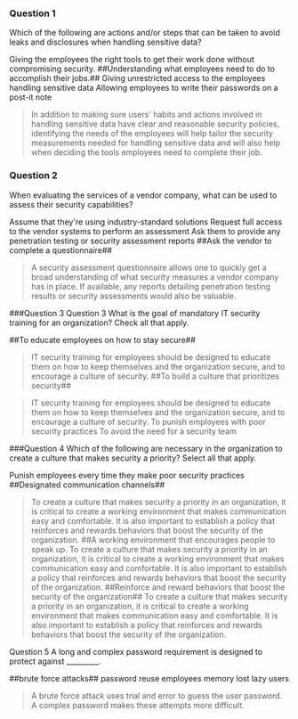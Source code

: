 
### Question 1
Which of the following are actions and/or steps that can be taken to avoid leaks and disclosures when handling sensitive data?

Giving the employees the right tools to get their work done without compromising security.
##Understanding what employees need to do to accomplish their jobs.##
Giving unrestricted access to the employees handling sensitive data
Allowing employees to write their passwords on a post-it note
>In addition to making sure users' habits and actions involved in handling sensitive data have clear and reasonable security policies, identifying the needs of the employees will help tailor the security measurements needed for handling sensitive data and will also help when deciding the tools employees need to complete their job.

### Question 2
When evaluating the services of a vendor company, what can be used to assess their security capabilities? 

Assume that they're using industry-standard solutions
Request full access to the vendor systems to perform an assessment
Ask them to provide any penetration testing or security assessment reports
##Ask the vendor to complete a questionnaire##
>A security assessment questionnaire allows one to quickly get a broad understanding of what security measures a vendor company has in place. If available, any reports detailing penetration testing results or security assessments would also be valuable.

###Question 3
Question 3
What is the goal of mandatory IT security training for an organization? Check all that apply. 

##To educate employees on how to stay secure##
>IT security training for employees should be designed to educate them on how to keep themselves and the organization secure, and to encourage a culture of security.
##To build a culture that prioritizes security##

>IT security training for employees should be designed to educate them on how to keep themselves and the organization secure, and to encourage a culture of security.
To punish employees with poor security practices
To avoid the need for a security team


###Question 4
Which of the following are necessary in the organization to create a culture that makes security a priority? Select all that apply. 

Punish employees every time they make poor security practices
##Designated communication channels##

>To create a culture that makes security a priority in an organization, it is critical to create a working environment that makes communication easy and comfortable. It is also important to establish a policy that reinforces and rewards behaviors that boost the security of the organization.
##A working environment that encourages people to speak up.
>To create a culture that makes security a priority in an organization, it is critical to create a working environment that makes communication easy and comfortable. It is also important to establish a policy that reinforces and rewards behaviors that boost the security of the organization.
##Reinforce and reward behaviors that boost the security of the organization##
>To create a culture that makes security a priority in an organization, it is critical to create a working environment that makes communication easy and comfortable. It is also important to establish a policy that reinforces and rewards behaviors that boost the security of the organization.

Question 5
A long and complex password requirement is designed to protect against _________.

##brute force attacks##
password reuse
employees memory lost
lazy users
>A brute force attack uses trial and error to guess the user password. A complex password makes these attempts more difficult.
